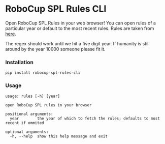 # RoboCup SPL Rules CLI

Open RoboCup SPL Rules in your web browser!
You can open rules of a particular year or default to the most recent rules.
Rules are taken from [here](https://spl.robocup.org/downloads/).

The regex should work until we hit a five digit year.
If humanity is still around by the year 10000 someone please fit it.


### Installation

```
pip install robocup-spl-rules-cli
```


### Usage

```
usage: rules [-h] [year]

open RoboCup SPL rules in your browser

positional arguments:
  year        the year of which to fetch the rules; defaults to most recent if ommited

optional arguments:
  -h, --help  show this help message and exit
```
